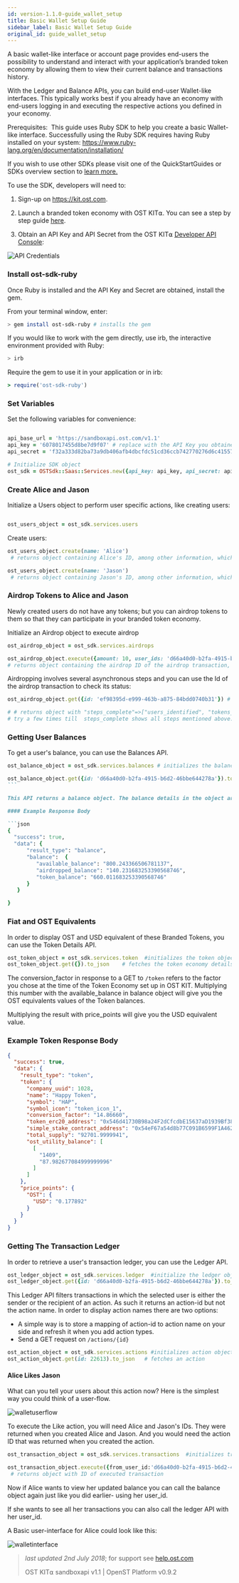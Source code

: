```yaml
---
id: version-1.1.0-guide_wallet_setup
title: Basic Wallet Setup Guide
sidebar_label: Basic Wallet Setup Guide
original_id: guide_wallet_setup
---
```


 A basic wallet-like interface or account page provides end-users the possibility to understand and interact with your application’s branded token economy by allowing them to view their current balance and transactions history.

With the Ledger and Balance APIs, you can build end-user Wallet-like interfaces. This typically works best if you already have an economy with end-users logging in and executing the respective actions you defined in your economy.

Prerequisites: 
This guide uses Ruby SDK to help you create a basic Wallet-like interface. Successfully using the Ruby SDK requires having Ruby installed on your system: [<u>https://www.ruby-lang.org/en/documentation/installation/</u>](https://www.ruby-lang.org/en/documentation/installation/)

If you wish to use other SDKs please visit one of the QuickStartGuides or SDKs overview section to [<u>learn more</u>.](/docs/sdks_overview.html)

To use the SDK, developers will need to:

1. Sign-up on [<u>https://kit.ost.com</u>](https://kit.ost.com).

2. Launch a branded token economy with OST KIT⍺. You can see a step by step guide [<u>here</u>](/docs/kit_overview.html).

3. Obtain an API Key and API Secret from the OST KIT⍺ [<u>Developer API Console</u>](https://kit.ost.com/developer-api-console):

![API Credentials](assets/Developer_section.jpg)

### Install ost-sdk-ruby

Once Ruby is installed and the API Key and Secret are obtained, install the gem.

From your terminal window, enter:

```bash
> gem install ost-sdk-ruby # installs the gem
```

If you would like to work with the gem directly, use irb, the interactive environment provided with Ruby:

```bash
> irb
```

Require the gem to use it in your application or in irb:

```ruby
> require('ost-sdk-ruby')
```

### Set Variables

Set the following variables for convenience:

```ruby

api_base_url = 'https://sandboxapi.ost.com/v1.1'  
api_key = '6078017455d8be7d9f07' # replace with the API Key you obtained earlier
api_secret = 'f32a333d82ba73a9db406afb4dbcfdc51cd36ccb742770276d6c4155783ca8d0' # replace with the API Secret you obtained earlier

# Initialize SDK object
ost_sdk = OSTSdk::Saas::Services.new({api_key: api_key, api_secret: api_secret, api_base_url: api_base_url})

```

### Create Alice and Jason

Initialize a Users object to perform user specific actions, like creating users:

```ruby

ost_users_object = ost_sdk.services.users

```

Create users:

```ruby
ost_users_object.create(name: 'Alice')
 # returns object containing Alice's ID, among other information, which you will need later

ost_users_object.create(name: 'Jason')
 # returns object containing Jason's ID, among other information, which you will need later
```

### Airdrop Tokens to Alice and Jason

Newly created users do not have any tokens; but you can airdrop tokens to them so that they can participate in your branded token economy.


Initialize an Airdrop object to execute airdrop

```ruby
ost_airdrop_object = ost_sdk.services.airdrops
```

```ruby
ost_airdrop_object.execute({amount: 10, user_ids: 'd66a40d0-b2fa-4915-b6d2-46bbe644278a, df7153f1-c1cf-4ae2-b980-f04df1e68bb3'})  # airdrops 10 branded tokens to two users whoes IDs have been specified.
# returns object containing the airdrop ID of the airdrop transaction, among other information, which you will need later
```

Airdropping involves several asynchronous steps and you can use the Id of the airdrop transaction to check its status:

```ruby
ost_airdrop_object.get({id: 'ef98395d-e999-463b-a875-84bdd0740b31'}) # actual airdrop ID will differ

# # returns object with "steps_complete"=>["users_identified", "tokens_transfered", "contract_approved", "allocation_done"]
# try a few times till  steps_complete shows all steps mentioned above.
```

### Getting User Balances
To get a user's balance, you can use the Balances API.

```ruby
ost_balance_object = ost_sdk.services.balances # initializes the balance object

ost_balance_object.get({id: 'd66a40d0-b2fa-4915-b6d2-46bbe644278a'}).to_json   # Fetch the user's balance
``` 

This API returns a balance object. The balance details in the object are in (BT) your Branded Tokens.

#### Example Response Body

```json
{
  "success": true,
  "data": {  
      "result_type": "balance",
      "balance":  {  
         "available_balance": "800.243366506781137",
         "airdropped_balance": "140.231683253390568746",
         "token_balance": "660.011683253390568746"
      }
   }

}
```

### Fiat and OST Equivalents
In order to display OST and USD equivalent of these Branded Tokens, you can use the Token Details API. 

```ruby
ost_token_object = ost_sdk.services.token  #initializes the token object
ost_token_object.get({}).to_json    # fetches the token economy details
```

The conversion_factor in response to a GET to `/token` refers to the factor you chose at the time of the Token Economy set up in OST KIT. Multiplying this number with the available_balance in balance object will give you the OST equivalents values of the Token balances. 

Multiplying the result with price_points will give you the USD equivalent value.

### Example Token Response Body
```json
{
  "success": true,
  "data": {
    "result_type": "token",
    "token": {
      "company_uuid": 1028,
      "name": "Happy Token",
      "symbol": "HAP",
      "symbol_icon": "token_icon_1",
      "conversion_factor": "14.86660",
      "token_erc20_address": "0x546d41730B98a24F2dCfcdbE15637aD1939Bf38b",
      "simple_stake_contract_address": "0x54eF67a54d8b77C091B6599F1A462Ec7b4dFc648",
      "total_supply": "92701.9999941",
      "ost_utility_balance": [
        [
          "1409",
          "87.982677084999999996"
        ]
      ]
    },
    "price_points": {
      "OST": {
        "USD": "0.177892"
      }
    }
  }
}
```


### Getting The Transaction Ledger
In order to retrieve a user's transaction ledger, you can use the Ledger API. 

```ruby
ost_ledger_object = ost_sdk.services.ledger  #initialize the ledger object
ost_ledger_object.get({id: 'd66a40d0-b2fa-4915-b6d2-46bbe644278a'}).to_json  # Get all the transactions a particular user did in the economy.
```

This Ledger API filters transactions in which the selected user is either the sender or the recipient of an action. As such it returns an action-id but not the action name. In order to display action names there are two options:
*  A simple way is to store a mapping of action-id to action name on your side and refresh it when you add action     types.
*  Send a GET request on `/actions/{id}` 

```ruby
ost_action_object = ost_sdk.services.actions #initializes action object
ost_action_object.get(id: 22613).to_json   # fetches an action
```

#### Alice Likes Jason
What can you tell your users about this action now? Here is the simplest way you could think of a user-flow. 

![walletuserflow](assets/WalletFlow.jpg)


To execute the Like action, you will need Alice and Jason's IDs. They were returned when you created Alice and Jason.  And you would need the action ID that was returned when you created the action.

```ruby
ost_transaction_object = ost_sdk.services.transactions  #initializes transaction module.

ost_transaction_object.execute({from_user_id:'d66a40d0-b2fa-4915-b6d2-46bbe644278a', to_user_id:'df7153f1-c1cf-4ae2-b980-f04df1e68bb3', action_id:'22613'})
 # returns object with ID of executed transaction
```

Now if Alice wants to view her updated balance you can call the balance object again just like you did earlier- using her user_id. 

If she wants to see all her transactions you can also call the ledger API with her user_id. 

A Basic user-interface for Alice could look like this: 

![walletinterface](assets/WalletInterface.jpg)



>_last updated 2nd July 2018_; for support see [<u>help.ost.com</u>](https://help.ost.com)
>
> OST KIT⍺ sandboxapi v1.1 | OpenST Platform v0.9.2
